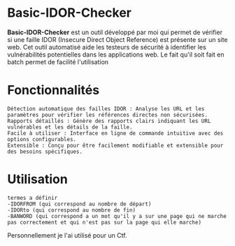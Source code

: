 # Basic-IDOR-Checker

**Basic-IDOR-Checker** est un outil développé par moi qui permet de vérifier si une faille IDOR (Insecure Direct Object Reference) est présente sur un site web.
    Cet outil automatisé aide les testeurs de sécurité à identifier les vulnérabilités potentielles dans les applications web.
    Le fait qu'il soit fait en batch permet de facilité l'utilisation
# Fonctionnalités 

    Détection automatique des failles IDOR : Analyse les URL et les paramètres pour vérifier les références directes non sécurisées.
    Rapports détaillés : Génère des rapports clairs indiquant les URL vulnérables et les détails de la faille.
    Facile à utiliser : Interface en ligne de commande intuitive avec des options configurables.
    Extensible : Conçu pour être facilement modifiable et extensible pour des besoins spécifiques.
# Utilisation
    termes a définir
    -IDORFROM (qui correspond au nombre de départ)
    -IDORto (qui correspond au nombre de fin)
    -BANWORD (qui correspond a un mot qu'il y a sur une page qui ne marche pas correctement et qui n'est pas sur la page qui elle marche)
Personnellement je l'ai utilisé pour un Ctf.

